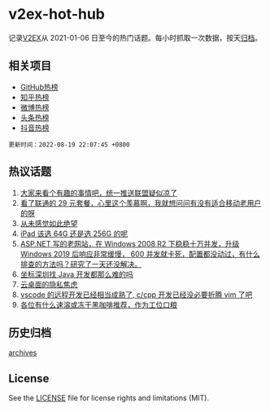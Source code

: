 # v2ex-hot-hub

 记录[V2EX](https://www.v2ex.com/)从 2021-01-06 日至今的热门话题。每小时抓取一次数据，按天[归档](archives)。
 
 ## 相关项目

- [GitHub热榜](https://github.com/snaildev/github-hot-hub)
- [知乎热榜](https://github.com/snaildev/zhihu-hot-hub)
- [微博热榜](https://github.com/snaildev/weibo-hot-hub)
- [头条热榜](https://github.com/snaildev/toutiao-hot-hub)
- [抖音热榜](https://github.com/snaildev/douyin-hot-hub)


 `更新时间：2022-08-19 22:07:45 +0800`

## 热议话题

1. [大家来看个有趣的事情吧，统一推送联盟疑似凉了](https://www.v2ex.com/t/873940)
1. [看了联通的 29 元套餐，心里这个羡慕啊，我就想问问有没有适合移动老用户的呀](https://www.v2ex.com/t/873891)
1. [从未感觉如此绝望](https://www.v2ex.com/t/874050)
1. [iPad 该选 64G 还是选 256G 的呢](https://www.v2ex.com/t/873885)
1. [ASP.NET 写的老网站，在 Windows 2008 R2 下稳稳十万并发，升级 Windows 2019 后响应非常缓慢， 600 并发就卡死，配置都没动过，有什么排查的方法吗？研究了一天还没解决。](https://www.v2ex.com/t/873862)
1. [坐标深圳找 Java 开发都那么难的吗](https://www.v2ex.com/t/873991)
1. [云桌面的隐私焦虑](https://www.v2ex.com/t/873861)
1. [vscode 的远程开发已经相当成熟了, c/cpp 开发已经没必要折腾 vim 了吧](https://www.v2ex.com/t/873893)
1. [各位有什么速溶或冻干黑咖啡推荐，作为工位口粮](https://www.v2ex.com/t/873897)

## 历史归档

[archives](archives)

## License

See the [LICENSE](LICENSE) file for license rights and limitations (MIT).
